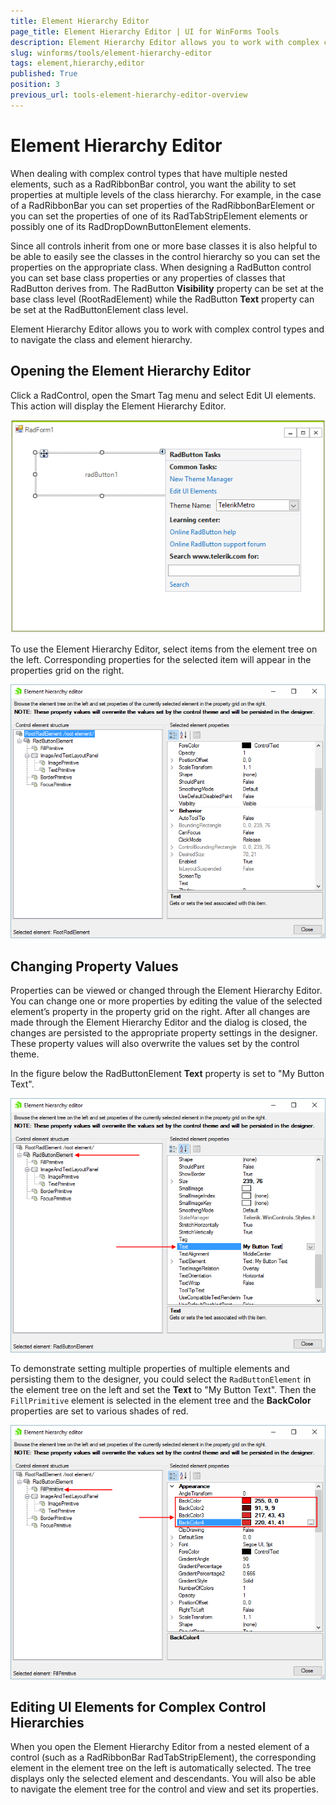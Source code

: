 ```yaml
---
title: Element Hierarchy Editor
page_title: Element Hierarchy Editor | UI for WinForms Tools
description: Element Hierarchy Editor allows you to work with complex control types and to navigate the class and element hierarchy.
slug: winforms/tools/element-hierarchy-editor
tags: element,hierarchy,editor
published: True
position: 3
previous_url: tools-element-hierarchy-editor-overview
---
```


# Element Hierarchy Editor

When dealing with complex control types that have multiple nested elements, such as a RadRibbonBar control, you want the ability to set properties at multiple levels of the class hierarchy. For example, in the case of a RadRibbonBar you can set properties of the RadRibbonBarElement or you can set the properties of one of its RadTabStripElement elements or possibly one of its RadDropDownButtonElement elements.

Since all controls inherit from one or more base classes it is also helpful to be able to easily see the classes in the control hierarchy so you can set the properties on the appropriate class. When designing a RadButton control you can set base class properties or any properties of classes that RadButton derives from. The RadButton __Visibility__ property can be set at the base class level (RootRadElement) while the RadButton __Text__ property can be set at the RadButtonElement class level.

Element Hierarchy Editor allows you to work with complex control types and to navigate the class and element hierarchy.

## Opening the Element Hierarchy Editor

Click a RadControl, open the Smart Tag menu and select Edit UI elements. This action will display the Element Hierarchy Editor.

![tools-element-hierarchy-editor-overview 001](images/tools-element-hierarchy-editor-overview001.png)

To use the Element Hierarchy Editor, select items from the element tree on the left. Corresponding properties for the selected item will appear in the properties grid on the right.

![tools-element-hierarchy-editor-overview 002](images/tools-element-hierarchy-editor-overview002.png)

## Changing Property Values

Properties can be viewed or changed through the Element Hierarchy Editor. You can change one or more properties by editing the value of the selected element’s property in the property grid on the right. After all changes are made through the Element Hierarchy Editor and the dialog is closed, the changes are persisted to the appropriate property settings in the designer. These property values will also overwrite the values set by the control theme.

In the figure below the RadButtonElement __Text__ property is set to "My Button Text".

![tools-element-hierarchy-editor-overview 003](images/tools-element-hierarchy-editor-overview003.png)

To demonstrate setting multiple properties of multiple elements and persisting them to the designer, you could select the `RadButtonElement` in the element tree on the left and set the __Text__ to "My Button Text". Then the `FillPrimitive` element is selected in the element tree and the __BackColor__ properties are set to various shades of red.

![tools-element-hierarchy-editor-overview 004](images/tools-element-hierarchy-editor-overview004.png)

## Editing UI Elements for Complex Control Hierarchies

When you open the Element Hierarchy Editor from a nested element of a control (such as a RadRibbonBar RadTabStripElement), the corresponding element in the element tree on the left is automatically selected. The tree displays only the selected element and descendants. You will also be able to navigate the element tree for the control and view and set its properties. 
        
